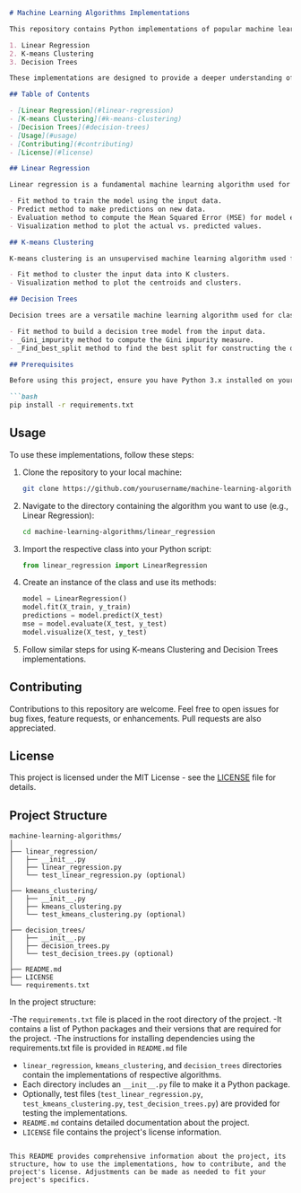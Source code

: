 ```markdown
# Machine Learning Algorithms Implementations

This repository contains Python implementations of popular machine learning algorithms from scratch. The implemented algorithms include:

1. Linear Regression
2. K-means Clustering
3. Decision Trees

These implementations are designed to provide a deeper understanding of the algorithms' inner workings and showcase proficiency in Python programming and machine learning concepts.

## Table of Contents

- [Linear Regression](#linear-regression)
- [K-means Clustering](#k-means-clustering)
- [Decision Trees](#decision-trees)
- [Usage](#usage)
- [Contributing](#contributing)
- [License](#license)

## Linear Regression

Linear regression is a fundamental machine learning algorithm used for predicting a continuous target variable based on one or more input features. The implementation includes:

- Fit method to train the model using the input data.
- Predict method to make predictions on new data.
- Evaluation method to compute the Mean Squared Error (MSE) for model evaluation.
- Visualization method to plot the actual vs. predicted values.

## K-means Clustering

K-means clustering is an unsupervised machine learning algorithm used for partitioning data into K clusters based on similarity. The implementation includes:

- Fit method to cluster the input data into K clusters.
- Visualization method to plot the centroids and clusters.

## Decision Trees

Decision trees are a versatile machine learning algorithm used for classification and regression tasks. The implementation includes:

- Fit method to build a decision tree model from the input data.
- _Gini_impurity method to compute the Gini impurity measure.
- _Find_best_split method to find the best split for constructing the decision tree.

## Prerequisites

Before using this project, ensure you have Python 3.x installed on your system. Additionally, make sure you have the required Python packages installed by running:

```bash
pip install -r requirements.txt
```

## Usage

To use these implementations, follow these steps:

1. Clone the repository to your local machine:

   ```bash
   git clone https://github.com/yourusername/machine-learning-algorithms.git
   ```

2. Navigate to the directory containing the algorithm you want to use (e.g., Linear Regression):

   ```bash
   cd machine-learning-algorithms/linear_regression
   ```

3. Import the respective class into your Python script:

   ```python
   from linear_regression import LinearRegression
   ```

4. Create an instance of the class and use its methods:

   ```python
   model = LinearRegression()
   model.fit(X_train, y_train)
   predictions = model.predict(X_test)
   mse = model.evaluate(X_test, y_test)
   model.visualize(X_test, y_test)
   ```

5. Follow similar steps for using K-means Clustering and Decision Trees implementations.

## Contributing

Contributions to this repository are welcome. Feel free to open issues for bug fixes, feature requests, or enhancements. Pull requests are also appreciated.

## License

This project is licensed under the MIT License - see the [LICENSE](LICENSE) file for details.

## Project Structure

```
machine-learning-algorithms/
│
├── linear_regression/
│   ├── __init__.py
│   ├── linear_regression.py
│   └── test_linear_regression.py (optional)
│
├── kmeans_clustering/
│   ├── __init__.py
│   ├── kmeans_clustering.py
│   └── test_kmeans_clustering.py (optional)
│
├── decision_trees/
│   ├── __init__.py
│   ├── decision_trees.py
│   └── test_decision_trees.py (optional)
│
├── README.md
├── LICENSE
└── requirements.txt
```

In the project structure:

-The `requirements.txt` file is placed in the root directory of the project.
-It contains a list of Python packages and their versions that are required for the project.
-The instructions for installing dependencies using the requirements.txt file is provided in `README.md` file 
- `linear_regression`, `kmeans_clustering`, and `decision_trees` directories contain the implementations of respective algorithms.
- Each directory includes an `__init__.py` file to make it a Python package.
- Optionally, test files (`test_linear_regression.py`, `test_kmeans_clustering.py`, `test_decision_trees.py`) are provided for testing the implementations.
- `README.md` contains detailed documentation about the project.
- `LICENSE` file contains the project's license information.
```

This README provides comprehensive information about the project, its structure, how to use the implementations, how to contribute, and the project's license. Adjustments can be made as needed to fit your project's specifics.
